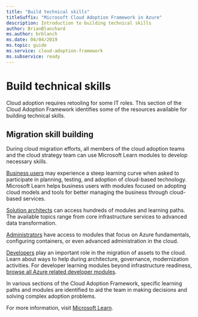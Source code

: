 ```yaml
---
title: "Build technical skills"
titleSuffix: "Microsoft Cloud Adoption Framework in Azure"
description: Introduction to building technical skills
author: BrianBlanchard
ms.author: brblanch
ms.date: 04/04/2019
ms.topic: guide
ms.service: cloud-adoption-framework
ms.subservice: ready
---
```


# Build technical skills

Cloud adoption requires retooling for some IT roles. This section of the Cloud Adoption Framework identifies some of the resources available for building technical skills.

## Migration skill building

During cloud migration efforts, all members of the cloud adoption teams and the cloud strategy team can use Microsoft Learn modules to develop necessary skills.

[Business users](https://docs.microsoft.com/learn/browse/?roles=business-user) may experience a steep learning curve when asked to participate in planning, testing, and adoption of cloud-based technology. Microsoft Learn helps business users with modules focused on adopting cloud models and tools for better managing the business through cloud-based services.

[Solution architects](https://docs.microsoft.com/learn/browse/?roles=solution-architect) can access hundreds of modules and learning paths. The available topics range from core infrastructure services to advanced data transformation.

[Administrators](https://docs.microsoft.com/learn/browse/?roles=administrator) have access to modules that focus on Azure fundamentals, configuring containers, or even advanced administration in the cloud.

[Developers](https://docs.microsoft.com/learn/browse/?roles=developer&term=infrastructure) play an important role in the migration of assets to the cloud. Learn about ways to help during architecture, governance, modernization activities. For developer learning modules beyond infrastructure readiness, [browse all Azure related developer modules](https://docs.microsoft.com/learn/browse/?roles=developer&products=azure).

In various sections of the Cloud Adoption Framework, specific learning paths and modules are identified to aid the team in making decisions and solving complex adoption problems.

For more information, visit [Microsoft Learn](https://docs.microsoft.com/learn).
